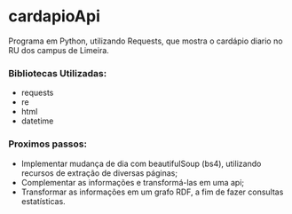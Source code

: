 # cardapioApi
Programa em Python, utilizando Requests, que mostra o cardápio diario no RU dos campus de Limeira.
### Bibliotecas Utilizadas:
- requests
- re
- html
- datetime
### Proximos passos:
- Implementar mudança de dia com beautifulSoup (bs4), utilizando recursos de extração de diversas páginas;
- Complementar as informações e transformá-las em uma api;
- Transformar as informações em um grafo RDF, a fim de fazer consultas estatísticas.